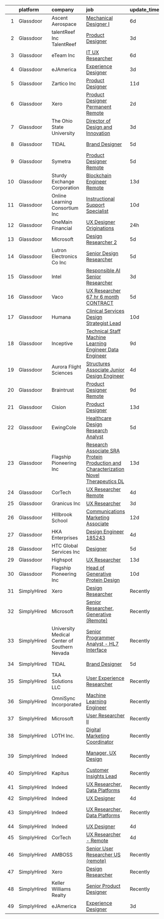 

|    | platform    | company                                      | job                                                                                                                                                                                                                                                                                                                                                                                                                                                                                                                                                                                                                                                                                                                                                                                                                                                                                                                                      | update_time   | location                  |
|---:|:------------|:---------------------------------------------|:-----------------------------------------------------------------------------------------------------------------------------------------------------------------------------------------------------------------------------------------------------------------------------------------------------------------------------------------------------------------------------------------------------------------------------------------------------------------------------------------------------------------------------------------------------------------------------------------------------------------------------------------------------------------------------------------------------------------------------------------------------------------------------------------------------------------------------------------------------------------------------------------------------------------------------------------|:--------------|:--------------------------|
|  1 | Glassdoor   | Ascent Aerospace                             | [Mechanical Designer I](https://www.glassdoor.com/partner/jobListing.htm?pos=110&ao=1136043&s=58&guid=0000018113cb7a46b9b1d5d77c600738&src=GD_JOB_AD&t=SR&vt=w&cs=1_9bc2f736&cb=1653894511687&jobListingId=1007886866825&jrtk=3-0-1g49smuour16k801-1g49smupe38pd000-a0e68a1a559d28e1-)                                                                                                                                                                                                                                                                                                                                                                                                                                                                                                                                                                                                                                                   | 6d            | Macomb, MI                |
|  2 | Glassdoor   | talentReef  Inc    TalentReef                | [Product Designer](https://www.glassdoor.com/partner/jobListing.htm?pos=125&ao=1136043&s=58&guid=0000018113cb7a46b9b1d5d77c600738&src=GD_JOB_AD&t=SR&vt=w&ea=1&cs=1_b0d9e2d1&cb=1653894511689&jobListingId=1007895953237&jrtk=3-0-1g49smuour16k801-1g49smupe38pd000-8223ededa57998a1-)                                                                                                                                                                                                                                                                                                                                                                                                                                                                                                                                                                                                                                                   | 3d            | Denver, CO                |
|  3 | Glassdoor   | eTeam Inc                                    | [IT   UX Researcher](https://www.glassdoor.com/partner/jobListing.htm?pos=119&ao=1136043&s=58&guid=0000018113cb7a46b9b1d5d77c600738&src=GD_JOB_AD&t=SR&vt=w&cs=1_80a9bc68&cb=1653894511688&jobListingId=1007886431457&jrtk=3-0-1g49smuour16k801-1g49smupe38pd000-328a608963bef237-)                                                                                                                                                                                                                                                                                                                                                                                                                                                                                                                                                                                                                                                      | 6d            | Seattle, WA               |
|  4 | Glassdoor   | eJAmerica                                    | [Experience Designer](https://www.glassdoor.com/partner/jobListing.htm?pos=113&ao=1136043&s=58&guid=0000018113cb7a46b9b1d5d77c600738&src=GD_JOB_AD&t=SR&vt=w&ea=1&cs=1_a0c48468&cb=1653894511688&jobListingId=1007895205737&jrtk=3-0-1g49smuour16k801-1g49smupe38pd000-8c63d353db0b03fc-)                                                                                                                                                                                                                                                                                                                                                                                                                                                                                                                                                                                                                                                | 3d            | Remote                    |
|  5 | Glassdoor   | Zartico  Inc                                 | [Product Designer](https://www.glassdoor.com/partner/jobListing.htm?pos=124&ao=1136043&s=58&guid=0000018113cb7a46b9b1d5d77c600738&src=GD_JOB_AD&t=SR&vt=w&ea=1&cs=1_7d247d87&cb=1653894511689&jobListingId=1007872465261&jrtk=3-0-1g49smuour16k801-1g49smupe38pd000-b2b7c4b4c40f2c42-)                                                                                                                                                                                                                                                                                                                                                                                                                                                                                                                                                                                                                                                   | 11d           | Remote                    |
|  6 | Glassdoor   | Xero                                         | [Product Designer   Permanent Remote](https://www.glassdoor.com/partner/jobListing.htm?pos=104&ao=1110586&s=58&guid=0000018113cb7a46b9b1d5d77c600738&src=GD_JOB_AD&t=SR&vt=w&cs=1_8eb8e85d&cb=1653894511686&jobListingId=1007898486047&cpc=FB7E4A1762AE5BEC&jrtk=3-0-1g49smuour16k801-1g49smupe38pd000-f2f100f052777533--6NYlbfkN0COvs0giDBQSZxCgxtGlP9F2rqb7f8qKMvTQKRfo9Z2aBBfdNwhT-PCbca6Tg6UbeNWPOI8UpbUnCP0bRMoor8izCLFcPIohwnjXbM8R6zPXSmSXrDrJSKTfyGTndsF_jFwnqa3Swqi-kSvnrD7H-NEaOZ44T-NVfjfzab5GpcG1xbEPZQwt9F_69UQ6xmQOIAtCamxdLAnz0hS_RcFmFq13DAbci5hSff4hoj0PiXN3HKCNlXDaacJFXsDnFdMvOATD0c5Oo0lpuggJP4yVcw-rdcYX3dbvBMhqdp2MTtkKE-NqlLiw4ol717foEwsU4Pk0E-1RgRKnMLF1cJKIgeEturrpoHyVUxKiKZ1ZIFDrUZUuyQXCbZP8IX1Z5XDUWpN1zxd3g0-VXTRDHT9GI_7nuDtho3SQ4gxszlyRrOT5dUOzH8fSr-Xo1PoQwcJfJTNNEyt3GJyPMtpsnmA6D4Mw4c0BWPNb9zXqdDaFlBkkNmXDHHCRoNx6kmMvJkXJ0SsEl6xd8ICV1XREDyOYR7DLYkqVtGEnVAVEHuLx4-nZkJflYksjNId)                | 2d            | Remote                    |
|  7 | Glassdoor   | The Ohio State University                    | [Director of Design and Innovation](https://www.glassdoor.com/partner/jobListing.htm?pos=122&ao=1136043&s=58&guid=0000018113cb7a46b9b1d5d77c600738&src=GD_JOB_AD&t=SR&vt=w&cs=1_7b4ae31b&cb=1653894511688&jobListingId=1007894690196&jrtk=3-0-1g49smuour16k801-1g49smupe38pd000-da85df1de27b706f-)                                                                                                                                                                                                                                                                                                                                                                                                                                                                                                                                                                                                                                       | 3d            | Columbus, OH              |
|  8 | Glassdoor   | TIDAL                                        | [Brand Designer](https://www.glassdoor.com/partner/jobListing.htm?pos=109&ao=1136043&s=58&guid=0000018113cb7a46b9b1d5d77c600738&src=GD_JOB_AD&t=SR&vt=w&cs=1_806a30f8&cb=1653894511687&jobListingId=1007891097548&jrtk=3-0-1g49smuour16k801-1g49smupe38pd000-d0b78174f30ae43e-)                                                                                                                                                                                                                                                                                                                                                                                                                                                                                                                                                                                                                                                          | 5d            | New York, NY              |
|  9 | Glassdoor   | Symetra                                      | [Product Designer   Remote](https://www.glassdoor.com/partner/jobListing.htm?pos=115&ao=1136043&s=58&guid=0000018113cb7a46b9b1d5d77c600738&src=GD_JOB_AD&t=SR&vt=w&cs=1_50404b4e&cb=1653894511688&jobListingId=1007890104304&jrtk=3-0-1g49smuour16k801-1g49smupe38pd000-f8a1560b546af90e-)                                                                                                                                                                                                                                                                                                                                                                                                                                                                                                                                                                                                                                               | 5d            | Bellevue, WA              |
| 10 | Glassdoor   | Sturdy Exchange Corporation                  | [Blockchain Engineer  Remote ](https://www.glassdoor.com/partner/jobListing.htm?pos=126&ao=1136043&s=58&guid=0000018113cb7a46b9b1d5d77c600738&src=GD_JOB_AD&t=SR&vt=w&ea=1&cs=1_8ca9e46f&cb=1653894511690&jobListingId=1007867275386&jrtk=3-0-1g49smuour16k801-1g49smupe38pd000-6d3b61b60a4f9bd4-)                                                                                                                                                                                                                                                                                                                                                                                                                                                                                                                                                                                                                                       | 13d           | Remote                    |
| 11 | Glassdoor   | Online Learning Consortium Inc               | [Instructional Support Specialist](https://www.glassdoor.com/partner/jobListing.htm?pos=123&ao=1136043&s=58&guid=0000018113cb7a46b9b1d5d77c600738&src=GD_JOB_AD&t=SR&vt=w&ea=1&cs=1_b0e43d47&cb=1653894511689&jobListingId=1007877401907&jrtk=3-0-1g49smuour16k801-1g49smupe38pd000-1306636d9b9718f4-)                                                                                                                                                                                                                                                                                                                                                                                                                                                                                                                                                                                                                                   | 10d           | Boston, MA                |
| 12 | Glassdoor   | OneMain Financial                            | [UX Designer   Originations](https://www.glassdoor.com/partner/jobListing.htm?pos=103&ao=1110586&s=58&guid=0000018113cb7a46b9b1d5d77c600738&src=GD_JOB_AD&t=SR&vt=w&cs=1_b7dddf2f&cb=1653894511686&jobListingId=1007901618504&cpc=59DF70BB7E75A6DF&jrtk=3-0-1g49smuour16k801-1g49smupe38pd000-c4dfa65c31e2c5ef--6NYlbfkN0Bjlu5n-gv5HO0Uw8oUWkLCzq7-4ueCq4bqHo-b0jTNgEo79qTxKEF1eiLEZ0uE3qcIjnOdlfvcx0pE-8UkqQdVr0sN_Ny3r9yAhO8-TDMk9ATEvxsclmM-D0tC8vstXNFqBIOsTMV5PuTi-RjlmQnprT6QhWkiwGS3ZnVxWYGq5N5R6sd55K4hvtqYEZA3TvgE4u3Htxgsqfx942XpzzHoKbSWOcE4j0Wm6R3jrrdl3Qj9CUpLj225vtVO4b3jL_AulM9bHeaNlXmR4nyK7Y1l1DAbqamyyNOh6vG-k2GB5SVJimJwNQdmuf6oqmHfoy6y8YuYnWFbj9o4rQrPN03C6Jz3oZ4KVgOsQhGEl-DaK91ry_OjPnYxv_UOlB5XxGYCFdN8_-FYmzXBgblegNQuJ9840o0MhLYVZf0RUlNsQb6HDzHwLeETF65WUOyIdJU%3D)                                                                                                                                           | 24h           | Dallas, TX                |
| 13 | Glassdoor   | Microsoft                                    | [Design Researcher 2](https://www.glassdoor.com/partner/jobListing.htm?pos=112&ao=1136043&s=58&guid=0000018113cb7a46b9b1d5d77c600738&src=GD_JOB_AD&t=SR&vt=w&cs=1_c1ab7e42&cb=1653894511687&jobListingId=1007889586392&jrtk=3-0-1g49smuour16k801-1g49smupe38pd000-ce207c768f002541-)                                                                                                                                                                                                                                                                                                                                                                                                                                                                                                                                                                                                                                                     | 5d            | Redmond, WA               |
| 14 | Glassdoor   | Lutron Electronics Co   Inc                  | [Senior Design Researcher](https://www.glassdoor.com/partner/jobListing.htm?pos=117&ao=1136043&s=58&guid=0000018113cb7a46b9b1d5d77c600738&src=GD_JOB_AD&t=SR&vt=w&cs=1_05ecb587&cb=1653894511688&jobListingId=1007887951258&jrtk=3-0-1g49smuour16k801-1g49smupe38pd000-f3dfacf012b803bd-)                                                                                                                                                                                                                                                                                                                                                                                                                                                                                                                                                                                                                                                | 5d            | Coopersburg, PA           |
| 15 | Glassdoor   | Intel                                        | [Responsible AI Senior Researcher](https://www.glassdoor.com/partner/jobListing.htm?pos=127&ao=1136043&s=58&guid=0000018113cb7a46b9b1d5d77c600738&src=GD_JOB_AD&t=SR&vt=w&cs=1_4c6741ae&cb=1653894511690&jobListingId=1007894547855&jrtk=3-0-1g49smuour16k801-1g49smupe38pd000-ed611a1bde745987-)                                                                                                                                                                                                                                                                                                                                                                                                                                                                                                                                                                                                                                        | 3d            | Santa Clara, CA           |
| 16 | Glassdoor   | Vaco                                         | [UX Researcher   67 hr   6 month CONTRACT](https://www.glassdoor.com/partner/jobListing.htm?pos=107&ao=1110586&s=58&guid=0000018113cb7a46b9b1d5d77c600738&src=GD_JOB_AD&t=SR&vt=w&ea=1&cs=1_fc0d4e0c&cb=1653894511687&jobListingId=1007889852444&cpc=3BA4CE39D5B5DEF5&jrtk=3-0-1g49smuour16k801-1g49smupe38pd000-5afa0b3d8f8b7fb7--6NYlbfkN0D_sybMACCpf9B-677oK5j6rPldVB6BlrVvFjO_o-GJZbzuF-qh4PxErFUqfUsv_6tPM5FnFG1bSGGxWYftg2DDzYQs20-wDBlFWfrgG_Sua-is1fh9XSQcfq-iE1TFQaa2bA5fMtz9nO6YXATNBMnAfHje9JIQ6I5ey0c_Ow3P87YyZDdXGesMdPyZIK2GJaYW0Qy21rmrxZdiWNjDdkao5zA_gHdfsYjxrIXQsYzteOyI0wkZfFe8wo22PU9eQWgGjq6CZSR_lpSm6mRPXs3dGubwZ_E3EcT4S5X067b28f3L6kSZd3SQGtDi-N0d4nNoVw5TY3oXAGF8ldtF4VDpa2FMaQV-teb6J_-rpPve6-Fr9qHUyu1qnqInDnVMJwQmaRaplKaa_BI-AmD77vEoYUvSsK-l0aAl2s_TFX-WuT5vEFJdxXuvyFqlHjAr5JhwVMs9CY83Jg-Uof1qG4stOXcj8ZSMkcwD7JBBwEBB-xlIruyp950FXZ7EKeVonXSyiktMk74r4x9C0s_bqlt4)                                      | 5d            | Dallas, TX                |
| 17 | Glassdoor   | Humana                                       | [Clinical Services Design Strategist Lead](https://www.glassdoor.com/partner/jobListing.htm?pos=106&ao=1110586&s=58&guid=0000018113cb7a46b9b1d5d77c600738&src=GD_JOB_AD&t=SR&vt=w&ea=1&cs=1_4da6ec07&cb=1653894511687&jobListingId=1007876951160&cpc=AC285F3A3ECA6BB0&jrtk=3-0-1g49smuour16k801-1g49smupe38pd000-8e67cbc4ca3a4f88--6NYlbfkN0DTpne61UmFZM4rphN6Z_dPa1xbTMy_srCLEByaiB2DVbhP1pG3_chz0IlmsiH9LQ0diiYZF6USkNkKl5iBhaaQg58KsclLl6XcUsa854MA4EVoyqELViwE1HVHCX48QcOL3Lauv2US4OavSjxWf6xavmtYI0ru12mRtlbBGBaMM5NoliuyklQHXIeBrchhIpK1BtYjudYB3DMMHC_GdW1Nafq4drXJIoCYK27jLwmqHE_2aJWMAPdPMqcKsgkGltS-z6_3drUJecWI-QoThtq6mbFqe3xGN7oMnnlw_2_akoIV9M1QgX9x_1br26a8nbGdK6dsfLnQUUxUUugeuDBbfXHnQnAjIRtoybKJwOpLBvCtq4ldDM8OML45R2EX5fTvFNDqlvvGV5Q4-Bvyfkb_AcohkP62H9gl7GHDSBt7oLZxcEkiPPz1x2A72oNxzFcy-ZJ2viUyvKXFli6g4Q1KKmn2hcSJ8kvNnVqrQ4zTR07TFDUpGPJniEWyrwC897TyTEG96IXXuhXWHpvqSnkFdJdhgBCnOUk%3D)                        | 10d           | Remote                    |
| 18 | Glassdoor   | Inceptive                                    | [Technical Staff   Machine Learning Engineer   Data Engineer](https://www.glassdoor.com/partner/jobListing.htm?pos=130&ao=1136043&s=58&guid=0000018113cb7a46b9b1d5d77c600738&src=GD_JOB_AD&t=SR&vt=w&ea=1&cs=1_7d0f5394&cb=1653894511691&jobListingId=1007879798626&jrtk=3-0-1g49smuour16k801-1g49smupe38pd000-df5bd3d392a6c30c-)                                                                                                                                                                                                                                                                                                                                                                                                                                                                                                                                                                                                        | 9d            | Remote                    |
| 19 | Glassdoor   | Aurora Flight Sciences                       | [Structures Associate  Junior  Design Engineer](https://www.glassdoor.com/partner/jobListing.htm?pos=108&ao=1136043&s=58&guid=0000018113cb7a46b9b1d5d77c600738&src=GD_JOB_AD&t=SR&vt=w&cs=1_3ebecd06&cb=1653894511687&jobListingId=1007892617975&jrtk=3-0-1g49smuour16k801-1g49smupe38pd000-ea6056ace61b396f-)                                                                                                                                                                                                                                                                                                                                                                                                                                                                                                                                                                                                                           | 4d            | Lucerne, CA               |
| 20 | Glassdoor   | Braintrust                                   | [Product Designer  Remote ](https://www.glassdoor.com/partner/jobListing.htm?pos=129&ao=1136043&s=58&guid=0000018113cb7a46b9b1d5d77c600738&src=GD_JOB_AD&t=SR&vt=w&cs=1_0ff761d6&cb=1653894511691&jobListingId=1007880282198&jrtk=3-0-1g49smuour16k801-1g49smupe38pd000-5fbd87a50431955c-)                                                                                                                                                                                                                                                                                                                                                                                                                                                                                                                                                                                                                                               | 9d            | San Francisco, CA         |
| 21 | Glassdoor   | Cision                                       | [Product Designer](https://www.glassdoor.com/partner/jobListing.htm?pos=128&ao=1136043&s=58&guid=0000018113cb7a46b9b1d5d77c600738&src=GD_JOB_AD&t=SR&vt=w&cs=1_c817aa35&cb=1653894511691&jobListingId=1007867304674&jrtk=3-0-1g49smuour16k801-1g49smupe38pd000-933052640b2f648e-)                                                                                                                                                                                                                                                                                                                                                                                                                                                                                                                                                                                                                                                        | 13d           | Remote                    |
| 22 | Glassdoor   | EwingCole                                    | [Healthcare Design Research Analyst](https://www.glassdoor.com/partner/jobListing.htm?pos=114&ao=1136043&s=58&guid=0000018113cb7a46b9b1d5d77c600738&src=GD_JOB_AD&t=SR&vt=w&cs=1_3d9ee610&cb=1653894511688&jobListingId=1007889872567&jrtk=3-0-1g49smuour16k801-1g49smupe38pd000-6229b2303abc9134-)                                                                                                                                                                                                                                                                                                                                                                                                                                                                                                                                                                                                                                      | 5d            | Baltimore, MD             |
| 23 | Glassdoor   | Flagship Pioneering  Inc                     | [Research Associate   SRA Protein Production and Characterization  Novel Therapeutics  DL ](https://www.glassdoor.com/partner/jobListing.htm?pos=120&ao=1136043&s=58&guid=0000018113cb7a46b9b1d5d77c600738&src=GD_JOB_AD&t=SR&vt=w&ea=1&cs=1_38b20535&cb=1653894511688&jobListingId=1007867908706&jrtk=3-0-1g49smuour16k801-1g49smupe38pd000-7e304e202374e267-)                                                                                                                                                                                                                                                                                                                                                                                                                                                                                                                                                                          | 13d           | Boston, MA                |
| 24 | Glassdoor   | CorTech                                      | [UX Researcher   Remote](https://www.glassdoor.com/partner/jobListing.htm?pos=102&ao=1110586&s=58&guid=0000018113cb7a46b9b1d5d77c600738&src=GD_JOB_AD&t=SR&vt=w&cs=1_d1b00c89&cb=1653894511686&jobListingId=1007892478654&cpc=F41FEAB56D215062&jrtk=3-0-1g49smuour16k801-1g49smupe38pd000-7e6c8ca3239e4e49--6NYlbfkN0ATCZlh4at3dJuJ3v9QYE_c1VOYF6jG6qQshNoY64OlFFfJ6Ge9uDdKIfuTpPxnvHcezhZswNPfgbDRaraB0nzO81A_9lJDbTuEawXE8nwBPmU7dj3tBJNRbJdaonTZUg9v3lnNOy2Ry8Qi4il_-9JhuKvnngQUohziN2PhWyPQCp5DTd_s9FPQEM1E-LMpMWfdd4MqVS80VnHAdpUAL7uQncvMqtlswZEpWoAGtDeNfURegSBZawERuKDlYMz7tQKfoP0flpEy6javUyypFstYDJ7j3cuK4gCDfVVX1gpyLCipx43g6hmDEu--bYR6RqsTlh6sRDbVnVyB1CV-GAX3e66zJg-AA68dPD-PGyv7IG_WPy1ATYN6YynnBCMxixHqrnoOM2rWY_2TXlD5PGFF6tXPz5sSFjzB2dLDDPMtpQUOVYppJNR4fFVeSxQFoErefNhPz8dnJuo8sh4xADum_Z-ye3WBQ_jtQM1bOumNLUNX1AXgVgemftCKlBS41Ts8P-ks3B_7_MIJcDmK1vXlADsVjNDJyitq7ctclpg0h-WWU3OPqYsCcZ31A5lf293u4QdOowDk_w%3D%3D) | 4d            | Seattle, WA               |
| 25 | Glassdoor   | Granicus Inc                                 | [UX Researcher](https://www.glassdoor.com/partner/jobListing.htm?pos=111&ao=1136043&s=58&guid=0000018113cb7a46b9b1d5d77c600738&src=GD_JOB_AD&t=SR&vt=w&cs=1_106abcca&cb=1653894511687&jobListingId=1007895684362&jrtk=3-0-1g49smuour16k801-1g49smupe38pd000-73036ea470c15b20-)                                                                                                                                                                                                                                                                                                                                                                                                                                                                                                                                                                                                                                                           | 3d            | Remote                    |
| 26 | Glassdoor   | HIllbrook School                             | [Communications   Marketing Associate](https://www.glassdoor.com/partner/jobListing.htm?pos=105&ao=1110586&s=58&guid=0000018113cb7a46b9b1d5d77c600738&src=GD_JOB_AD&t=SR&vt=w&ea=1&cs=1_103fc8d4&cb=1653894511687&jobListingId=1007870556392&cpc=82B3195DA92CAF92&jrtk=3-0-1g49smuour16k801-1g49smupe38pd000-13fd0294cc40cb47--6NYlbfkN0A3cbxkq1CnjU6LxcwmQjIrxYAcSH-ImKnOWYQWT4QGLG2jHxaFOD8cIzZj1vyTmzk-DJ4zVkSDM5C1Wp3Rfw0BMA-1BP0Tch1opxC_7FfA1-gubIAuEycQ8oypB6wxaAdVbEC8JAn6PfTaRtw38kDAeyMmbn5T4ZbdKcxcUEDKNdsiZi9Yn2Zuz-Gj9KN8p_Xp5SM3K6XrGXiyQkjGvxiiYHgC7vsFZPdB7LlXwk9bxwNC3QAIu_0X5Lb_LYJld1y0EJveB5RzKpU20GyrcBXMZeeglutCWq6QK8f1Ferq_cFU0b0jTAlPHYXq_TEUNVTm0FrWhz2cCcnqthvIGyMai_MlyHwTbM6FZJrl0vFTOBradJ6Jwa4Wh8KJLuTdUtCiNqchVb316KyZw9YiGq6K8QH8H0rFFCN8js8VOLrWKTMF-Pqx4qs6fJTqbfl8YKdOQJTZ28OjGI16_k75P0T1COQMjl0H8Fey_0noNOcgU_LduFDxus2707P5CkFxyklQbdXYx62u3ZuVR5R9kKVS)                                          | 12d           | Los Gatos, CA             |
| 27 | Glassdoor   | HKA Enterprises                              | [Design Engineer 185243](https://www.glassdoor.com/partner/jobListing.htm?pos=101&ao=1110586&s=58&guid=0000018113cb7a46b9b1d5d77c600738&src=GD_JOB_AD&t=SR&vt=w&ea=1&cs=1_8e49e6ca&cb=1653894511686&jobListingId=1007892467930&cpc=C17E88BEEFAF6676&jrtk=3-0-1g49smuour16k801-1g49smupe38pd000-fe97b052e17de859--6NYlbfkN0D2Zbx9XuZiwQ79GU-6D-_G_OF5jUrh-BR5XA-QHW_xVFUt0QWVNGr_bA4MiO56m0Mzqr1cb3QAfitC3gh3pb00V-oR0yY35E0N180RjrFVizEgrAA2HwlSVy1Bpo-bJ2nBWYMzGJ4-gWRxXRvNY7CWJOngnYx-4hHwSKDfB8ayHJe8IzYg9mKoOxaHJxuvU4RReSLOHvcXU6Tp1VitdAtrxen7ugZYd4C6FGtwDhAZ0CJkPsdRjqy-mp-467jFWg3PyPGBQOjIfwhJrhBQa7wKgIdIKB-I0L7Kb8XSn_KENThQkIY3G2A05ZCYM8_9WGBLHC4mRXHjiZX2SJWYdAdbGu-24tieDa32Q9S4NIuN1negujXSWSYOCKteuQqHGn58tCwBfgsNtDg5Ae8QAuHEEm36y1ubFevo1M7Z_7xen2ZAiqSx7YzglurugsjwLfcJ-GFyAGnqsAjb_kl_cu7cQuwnbU7Gl-tihi4Cy6wzDS3-pWZOCCd6LYR076e3ii22BHaIQWxQDw%3D%3D)                                                            | 4d            | Windsor Locks, CT         |
| 28 | Glassdoor   | HTC Global Services  Inc                     | [Designer](https://www.glassdoor.com/partner/jobListing.htm?pos=118&ao=1136043&s=58&guid=0000018113cb7a46b9b1d5d77c600738&src=GD_JOB_AD&t=SR&vt=w&cs=1_83a69bb4&cb=1653894511688&jobListingId=1007890179229&jrtk=3-0-1g49smuour16k801-1g49smupe38pd000-a3495020387db68d-)                                                                                                                                                                                                                                                                                                                                                                                                                                                                                                                                                                                                                                                                | 5d            | Dearborn, MI              |
| 29 | Glassdoor   | Highspot                                     | [UX Researcher](https://www.glassdoor.com/partner/jobListing.htm?pos=121&ao=1136043&s=58&guid=0000018113cb7a46b9b1d5d77c600738&src=GD_JOB_AD&t=SR&vt=w&ea=1&cs=1_cc755c8a&cb=1653894511688&jobListingId=1007868618737&jrtk=3-0-1g49smuour16k801-1g49smupe38pd000-6498cd270da3d219-)                                                                                                                                                                                                                                                                                                                                                                                                                                                                                                                                                                                                                                                      | 13d           | Seattle, WA               |
| 30 | Glassdoor   | Flagship Pioneering  Inc                     | [Head of Generative Protein Design](https://www.glassdoor.com/partner/jobListing.htm?pos=116&ao=1136043&s=58&guid=0000018113cb7a46b9b1d5d77c600738&src=GD_JOB_AD&t=SR&vt=w&cs=1_2fef982b&cb=1653894511688&jobListingId=1007876881523&jrtk=3-0-1g49smuour16k801-1g49smupe38pd000-6fc28dd63ad3ba0c-)                                                                                                                                                                                                                                                                                                                                                                                                                                                                                                                                                                                                                                       | 10d           | Cambridge, MA             |
| 31 | SimplyHired | Xero                                         | [Design Researcher](https://www.simplyhired.com/job/V9UpsPonWb8SBtc-l3FoMqy0bsZbZ12e10LapOMoKuyUhFDYCADVUQ?q=generative+design)                                                                                                                                                                                                                                                                                                                                                                                                                                                                                                                                                                                                                                                                                                                                                                                                          | Recently      | Remote                    |
| 32 | SimplyHired | Microsoft                                    | [Senior Researcher, Generative (Remote)](https://www.simplyhired.com/job/N8_2Y_TBz7r2NNi-cIfpYA8YCN05ji2g7apMfApI9Lyp0i8O8aJ_iQ?q=generative+design)                                                                                                                                                                                                                                                                                                                                                                                                                                                                                                                                                                                                                                                                                                                                                                                     | Recently      | Atlanta, GA               |
| 33 | SimplyHired | University Medical Center of Southern Nevada | [Senior Programmer Analyst - HL7 Interface](https://www.simplyhired.com/job/M_ovQGtbV9PrAINJP9DhbCjCIqhBclTiONFFUMpBzc_ek0m7u1saLg?q=generative+design)                                                                                                                                                                                                                                                                                                                                                                                                                                                                                                                                                                                                                                                                                                                                                                                  | Recently      | Nashville, TN             |
| 34 | SimplyHired | TIDAL                                        | [Brand Designer](https://www.simplyhired.com/job/ZBcysQpgm3qF8SHw4Kif5YPfseyC73-o1_USw53eFxTUTT1aY_IWpQ?q=generative+design)                                                                                                                                                                                                                                                                                                                                                                                                                                                                                                                                                                                                                                                                                                                                                                                                             | 5d            | New York, NY              |
| 35 | SimplyHired | TAA Solutions LLC                            | [User Experience Researcher](https://www.simplyhired.com/job/wjoRPGlrDeWkwlRaEqq_Gym5MqB4Ek7dmQOcEA4GA9mm5VlldUhxnQ?q=generative+design)                                                                                                                                                                                                                                                                                                                                                                                                                                                                                                                                                                                                                                                                                                                                                                                                 | Recently      | Remote                    |
| 36 | SimplyHired | OmniSync Incorporated                        | [Machine Learning Engineer](https://www.simplyhired.com/job/Ms1rUOOkPUDsS74FgK92f7jngW4kzHcHoT7F_OvtjO8xRlfiq_mzCQ?q=generative+design)                                                                                                                                                                                                                                                                                                                                                                                                                                                                                                                                                                                                                                                                                                                                                                                                  | Recently      | San Diego, CA             |
| 37 | SimplyHired | Microsoft                                    | [User Researcher II](https://www.simplyhired.com/job/WxDxkjL0f2NGuA64ECJqMxyoRZYu6H8_jXljjmTCMD7RSA5tpcknmQ?q=generative+design)                                                                                                                                                                                                                                                                                                                                                                                                                                                                                                                                                                                                                                                                                                                                                                                                         | Recently      | Dallas, TX                |
| 38 | SimplyHired | LOTH Inc.                                    | [Digital Marketing Coordinator](https://www.simplyhired.com/job/dCQluBHOMV5n9w_vjFJwBWBXvvu5fiqBRJ_WspyI9PPQMSz73LyA_w?q=generative+design)                                                                                                                                                                                                                                                                                                                                                                                                                                                                                                                                                                                                                                                                                                                                                                                              | Recently      | Cincinnati, OH            |
| 39 | SimplyHired | Indeed                                       | [Manager, UX Design](https://www.simplyhired.com/job/to3spEYsdj0YX6-0lvslE3sR84JlByylOIX8nU0h93KyJNxPY22Zag?q=generative+design)                                                                                                                                                                                                                                                                                                                                                                                                                                                                                                                                                                                                                                                                                                                                                                                                         | Recently      | United States +1 location |
| 40 | SimplyHired | Kapitus                                      | [Customer Insights Lead](https://www.simplyhired.com/job/bTieZCcw7msHC_A8ttJKWPBlviFTrgfq3XZ_HAuzqAIetM_5TSsIog?q=generative+design)                                                                                                                                                                                                                                                                                                                                                                                                                                                                                                                                                                                                                                                                                                                                                                                                     | Recently      | Remote                    |
| 41 | SimplyHired | Indeed                                       | [UX Researcher, Data Platforms](https://www.simplyhired.com/job/KywEeVU_BxEz86frnqhpPwREZI36hgoo_ZJvZ9x4MjAmj534RAdkyg?q=generative+design)                                                                                                                                                                                                                                                                                                                                                                                                                                                                                                                                                                                                                                                                                                                                                                                              | Recently      | United States             |
| 42 | SimplyHired | Indeed                                       | [UX Designer](https://www.simplyhired.com/job/7GiZIE7D3Vdy_WwQaWJKRxT3iPyT6Rqzli4Zo5eTP3IEz4tsOt1bKA?q=generative+design)                                                                                                                                                                                                                                                                                                                                                                                                                                                                                                                                                                                                                                                                                                                                                                                                                | 4d            | United States             |
| 43 | SimplyHired | Indeed                                       | [UX Researcher, Data Platforms](https://www.simplyhired.com/job/KywEeVU_BxEz86frnqhpPwREZI36hgoo_ZJvZ9x4MjAmj534RAdkyg?q=generative+design)                                                                                                                                                                                                                                                                                                                                                                                                                                                                                                                                                                                                                                                                                                                                                                                              | Recently      | United States +1 location |
| 44 | SimplyHired | Indeed                                       | [UX Designer](https://www.simplyhired.com/job/7GiZIE7D3Vdy_WwQaWJKRxT3iPyT6Rqzli4Zo5eTP3IEz4tsOt1bKA?q=generative+design)                                                                                                                                                                                                                                                                                                                                                                                                                                                                                                                                                                                                                                                                                                                                                                                                                | 4d            | United States             |
| 45 | SimplyHired | CorTech                                      | [UX Researcher - Remote](https://www.simplyhired.com/job/Qv1xRMTl3NtRzl4I7YO_K4Y284IV7URKiJAYAjG2SVR5-3BxIGVq-A?q=generative+design)                                                                                                                                                                                                                                                                                                                                                                                                                                                                                                                                                                                                                                                                                                                                                                                                     | 4d            | Seattle, WA               |
| 46 | SimplyHired | AMBOSS                                       | [Senior User Researcher US (remote)](https://www.simplyhired.com/job/xlUo6ryKMVSI15sIJbNjEBw1NBs9yNbdUolZpL3ZnJinEDc2370OIw?q=generative+design)                                                                                                                                                                                                                                                                                                                                                                                                                                                                                                                                                                                                                                                                                                                                                                                         | Recently      | Remote                    |
| 47 | SimplyHired | Xero                                         | [Design Researcher](https://www.simplyhired.com/job/V9UpsPonWb8SBtc-l3FoMqy0bsZbZ12e10LapOMoKuyUhFDYCADVUQ?q=generative+design)                                                                                                                                                                                                                                                                                                                                                                                                                                                                                                                                                                                                                                                                                                                                                                                                          | Recently      | Remote                    |
| 48 | SimplyHired | Keller Williams Realty                       | [Senior Product Designer](https://www.simplyhired.com/job/j0nyWMRNxtcQstMHVo3bfqDjeJws-b_GqlnSDyYB7lIYlZcptTnnBQ?q=generative+design)                                                                                                                                                                                                                                                                                                                                                                                                                                                                                                                                                                                                                                                                                                                                                                                                    | Recently      | Remote                    |
| 49 | SimplyHired | eJAmerica                                    | [Experience Designer](https://www.simplyhired.com/job/l9NLxdlfFtwE7VRdyjxb-3bmIUj3kEMOkHRc-T5Nq1hpslNiFrh9-g?q=generative+design)                                                                                                                                                                                                                                                                                                                                                                                                                                                                                                                                                                                                                                                                                                                                                                                                        | 3d            | Remote +1 location        |